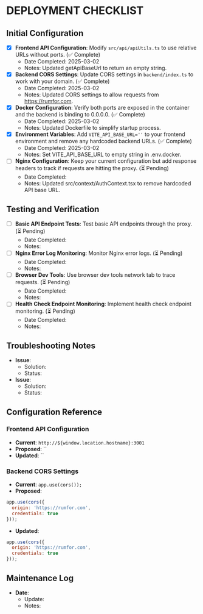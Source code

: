 # DEPLOYMENT CHECKLIST

## Initial Configuration

- [x] **Frontend API Configuration**: Modify `src/api/apiUtils.ts` to use relative URLs without ports. (✅ Complete)
    - Date Completed: 2025-03-02
    - Notes: Updated getApiBaseUrl to return an empty string.
- [x] **Backend CORS Settings**: Update CORS settings in `backend/index.ts` to work with your domain. (✅ Complete)
    - Date Completed: 2025-03-02
    - Notes: Updated CORS settings to allow requests from https://rumfor.com.
- [x] **Docker Configuration**: Verify both ports are exposed in the container and the backend is binding to 0.0.0.0. (✅ Complete)
    - Date Completed: 2025-03-02
    - Notes: Updated Dockerfile to simplify startup process.
- [x] **Environment Variables**: Add `VITE_API_BASE_URL=''` to your frontend environment and remove any hardcoded backend URLs. (✅ Complete)
    - Date Completed: 2025-03-02
    - Notes: Set VITE_API_BASE_URL to empty string in .env.docker.
- [ ] **Nginx Configuration**: Keep your current configuration but add response headers to track if requests are hitting the proxy. (⏳ Pending)
    - Date Completed:
    - Notes: Updated src/context/AuthContext.tsx to remove hardcoded API base URL.

## Testing and Verification

- [ ] **Basic API Endpoint Tests**: Test basic API endpoints through the proxy. (⏳ Pending)
    - Date Completed:
    - Notes:
- [ ] **Nginx Error Log Monitoring**: Monitor Nginx error logs. (⏳ Pending)
    - Date Completed:
    - Notes:
- [ ] **Browser Dev Tools**: Use browser dev tools network tab to trace requests. (⏳ Pending)
    - Date Completed:
    - Notes:
- [ ] **Health Check Endpoint Monitoring**: Implement health check endpoint monitoring. (⏳ Pending)
    - Date Completed:
    - Notes:

## Troubleshooting Notes

- **Issue**:
    - Solution:
    - Status:
- **Issue**:
    - Solution:
    - Status:

## Configuration Reference

### Frontend API Configuration

- **Current**: `http://${window.location.hostname}:3001`
- **Proposed**: ``
- **Updated**: ``

### Backend CORS Settings

- **Current**: `app.use(cors());`
- **Proposed**:
```javascript
app.use(cors({
  origin: 'https://rumfor.com',
  credentials: true
}));
```
- **Updated**:
```javascript
app.use(cors({
  origin: 'https://rumfor.com',
  credentials: true
}));
```

## Maintenance Log

- **Date**:
    - Update:
    - Notes:
